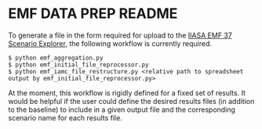 EMF DATA PREP README
====================

To generate a file in the form required for upload to the [IIASA EMF 37 Scenario Explorer](https://data.ene.iiasa.ac.at/emf37-internal/#/workspaces), the following workflow is currently required.

```
$ python emf_aggregation.py
$ python emf_initial_file_reprocessor.py
$ python emf_iamc_file_restructure.py <relative path to spreadsheet output by emf_initial_file_reprocessor.py>
```

At the moment, this workflow is rigidly defined for a fixed set of results. It would be helpful if the user could define the desired results files (in addition to the baseline) to include in a given output file and the corresponding scenario name for each results file.
